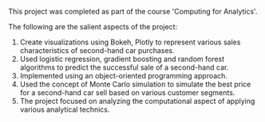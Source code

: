 This project was completed as part of the course 'Computing for Analytics'.

The following are the salient aspects of the project:

1. Create visualizations using Bokeh, Plotly to represent various sales characteristics of second-hand car purchases.
2. Used logistic regression, gradient boosting and random forest algorithms to predict the successful sale of a second-hand car.
3. Implemented using an object-oriented programming approach.
4. Used the concept of Monte Carlo simulation to simulate the best price for a second-hand car sell based on various customer segments.
5. The project focused on analyzing the computational aspect of applying various analytical technics.
